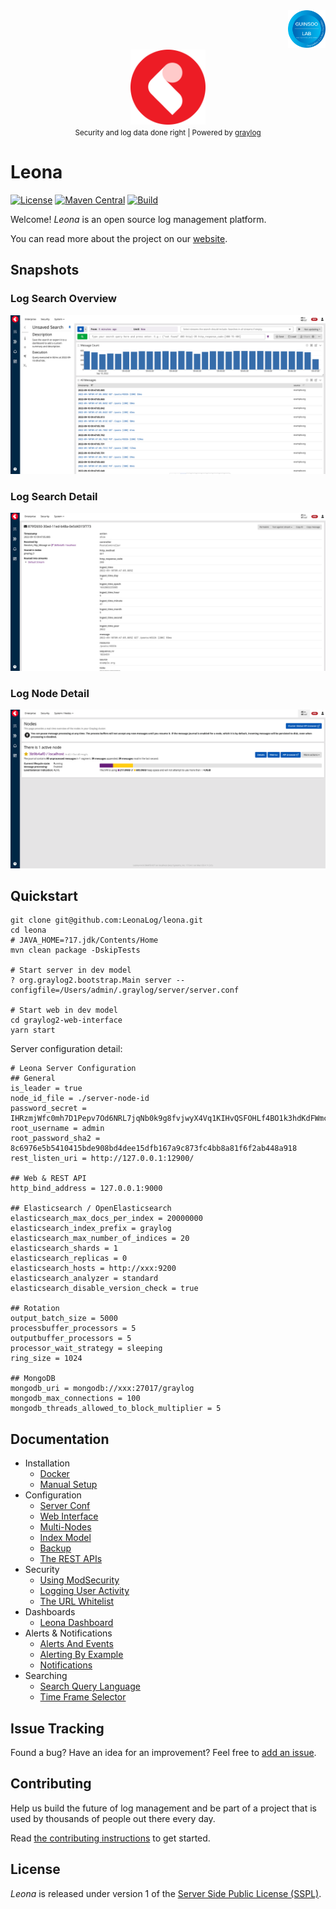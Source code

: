 <div align="right">
    <img src="/misc/assets/guinsoolab-badge.png" width=60 alt="badge">
</div>
<div align="center">
    <img src="/misc/assets/graylog.svg" width=120 alt="logo" />
    <br />
    <small>Security and log data done right | Powered by <a href="https://www.graylog.org">graylog</a></small>
</div>

# Leona

[![License](https://img.shields.io/badge/license-SSPL-green)](https://www.mongodb.com/licensing/server-side-public-license)
[![Maven Central](https://img.shields.io/maven-central/v/org.graylog2/graylog2-server.svg)](http://mvnrepository.com/artifact/org.graylog2/graylog2-server)
[![Build](https://github.com/Graylog2/graylog2-server/actions/workflows/build.yml/badge.svg)](https://github.com/Graylog2/graylog2-server/actions/workflows/build.yml)

Welcome! _Leona_ is an open source log management platform.

You can read more about the project on our [website](https://ciusji.gitbook.io/leona).


## Snapshots

### Log Search Overview

![log-overview](./graylog2-web-interface/public/images/snapshots/leona-search-overview.png)

### Log Search Detail

![log-detail](./graylog2-web-interface/public/images/snapshots/leona-search-detail.png)

### Log Node Detail

![node-detail](./graylog2-web-interface/public/images/snapshots/leona-search-node.png)


## Quickstart

```shell
git clone git@github.com:LeonaLog/leona.git
cd leona
# JAVA_HOME=?17.jdk/Contents/Home
mvn clean package -DskipTests

# Start server in dev model
? org.graylog2.bootstrap.Main server --configfile=/Users/admin/.graylog/server/server.conf

# Start web in dev model
cd graylog2-web-interface
yarn start
```

Server configuration detail:

```shell
# Leona Server Configuration
## General
is_leader = true
node_id_file = ./server-node-id
password_secret = IHRzmjWfc0mh7D1Pepv7Od6NRL7jqNb0k9g8fvjwyX4Vq1KIHvQSFOHLf4BO1k3hdKdFWmceKwy46BGqIk2NurWAUYSedspb
root_username = admin
root_password_sha2 = 8c6976e5b5410415bde908bd4dee15dfb167a9c873fc4bb8a81f6f2ab448a918
rest_listen_uri = http://127.0.0.1:12900/

## Web & REST API
http_bind_address = 127.0.0.1:9000

## Elasticsearch / OpenElasticsearch
elasticsearch_max_docs_per_index = 20000000
elasticsearch_index_prefix = graylog
elasticsearch_max_number_of_indices = 20
elasticsearch_shards = 1
elasticsearch_replicas = 0
elasticsearch_hosts = http://xxx:9200
elasticsearch_analyzer = standard
elasticsearch_disable_version_check = true

## Rotation
output_batch_size = 5000
processbuffer_processors = 5
outputbuffer_processors = 5
processor_wait_strategy = sleeping
ring_size = 1024

## MongoDB
mongodb_uri = mongodb://xxx:27017/graylog
mongodb_max_connections = 100
mongodb_threads_allowed_to_block_multiplier = 5
```

## Documentation

- Installation
  - [Docker](https://ciusji.gitbook.io/leona/installation/docker)
  - [Manual Setup](https://ciusji.gitbook.io/leona/installation/manual-setup)
- Configuration
  - [Server Conf](https://ciusji.gitbook.io/leona/configuration/server-conf)
  - [Web Interface](https://ciusji.gitbook.io/leona/configuration/web-interface)
  - [Multi-Nodes](https://ciusji.gitbook.io/leona/configuration/multi-nodes)
  - [Index Model](https://ciusji.gitbook.io/leona/configuration/index-model)
  - [Backup](https://ciusji.gitbook.io/leona/configuration/backup)
  - [The REST APIs](https://ciusji.gitbook.io/leona/configuration/the-rest-apis)
- Security
  - [Using ModSecurity](https://ciusji.gitbook.io/leona/security/using-modsecurity)
  - [Logging User Activity](https://ciusji.gitbook.io/leona/security/logging-user-activity)
  - [The URL Whitelist](https://ciusji.gitbook.io/leona/security/the-url-whitelist)
- Dashboards
  - [Leona Dashboard](https://ciusji.gitbook.io/leona/dashboards/leona-dashboard)
- Alerts & Notifications 
  - [Alerts And Events](https://ciusji.gitbook.io/leona/alerts-and-notifications/alerts-and-events)
  - [Alerting By Example](https://ciusji.gitbook.io/leona/alerts-and-notifications/alerting-by-example)
  - [Notifications](https://ciusji.gitbook.io/leona/alerts-and-notifications/notifications)
- Searching
  - [Search Query Language](https://ciusji.gitbook.io/leona/searching/search-query-language)
  - [Time Frame Selector](https://ciusji.gitbook.io/leona/searching/time-frame-selector)

## Issue Tracking

Found a bug? Have an idea for an improvement? Feel free to [add an issue](https://github.com/LeonaLog/leona/issues/new/choose).


## Contributing

Help us build the future of log management and be part of a project that is used by thousands of people out there every day.

Read [the contributing instructions](CONTRIBUTING.md) to get started.


## License

_Leona_ is released under version 1 of the [Server Side Public License (SSPL)](LICENSE).
